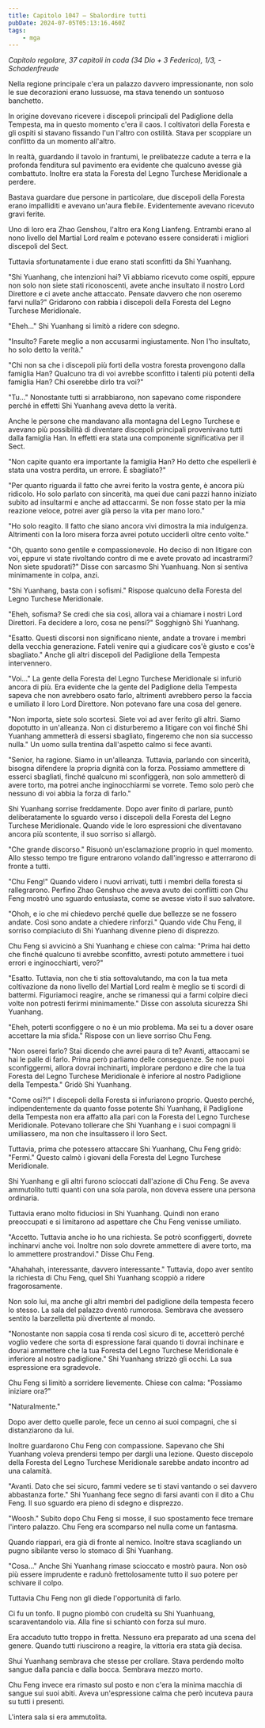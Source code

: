 ```yaml
---
title: Capitolo 1047 – Sbalordire tutti
pubDate: 2024-07-05T05:13:16.460Z
tags:
    - mga
---
```



<em>Capitolo regolare,
37 capitoli in coda (34 Dio + 3 Federico), 1/3,
-Schadenfreude</em>


Nella regione principale c'era un palazzo davvero impressionante, non solo le sue decorazioni erano lussuose, ma stava tenendo un sontuoso banchetto.


In origine dovevano ricevere i discepoli principali del Padiglione della Tempesta, ma in questo momento c'era il caos. I coltivatori della Foresta e gli ospiti si stavano fissando l'un l'altro con ostilità. Stava per scoppiare un conflitto da un momento all'altro.


In realtà, guardando il tavolo in frantumi, le prelibatezze cadute a terra e la profonda fenditura sul pavimento era evidente che qualcuno avesse già combattuto. Inoltre era stata la Foresta del Legno Turchese Meridionale a perdere.


Bastava guardare due persone in particolare, due discepoli della Foresta erano impalliditi e avevano un'aura flebile. Evidentemente avevano ricevuto gravi ferite.


Uno di loro era Zhao Genshou, l'altro era Kong Lianfeng. Entrambi erano al nono livello del Martial Lord realm e potevano essere considerati i migliori discepoli del Sect.


Tuttavia sfortunatamente i due erano stati sconfitti da Shi Yuanhang.


"Shi Yuanhang, che intenzioni hai? Vi abbiamo ricevuto come ospiti, eppure non solo non siete stati riconoscenti, avete anche insultato il nostro Lord Direttore e ci avete anche attaccato. Pensate davvero che non oseremo farvi nulla?" Gridarono con rabbia i discepoli della Foresta del Legno Turchese Meridionale.


"Eheh..." Shi Yuanhang si limitò a ridere con sdegno.


"Insulto? Farete meglio a non accusarmi ingiustamente. Non l'ho insultato, ho solo detto la verità."


"Chi non sa che i discepoli più forti della vostra foresta provengono dalla famiglia Han? Qualcuno tra di voi avrebbe sconfitto i talenti più potenti della famiglia Han? Chi oserebbe dirlo tra voi?"


"Tu..." Nonostante tutti si arrabbiarono, non sapevano come rispondere perché in effetti Shi Yuanhang aveva detto la verità.


Anche le persone che mandavano alla montagna del Legno Turchese e avevano più possibilità di diventare discepoli principali provenivano tutti dalla famiglia Han. In effetti era stata una componente significativa per il Sect.


"Non capite quanto era importante la famiglia Han? Ho detto che espellerli è stata una vostra perdita, un errore. È sbagliato?"


"Per quanto riguarda il fatto che avrei ferito la vostra gente, è ancora più ridicolo. Ho solo parlato con sincerità, ma quei due cani pazzi hanno iniziato subito ad insultarmi e anche ad attaccarmi. Se non fosse stato per la mia reazione veloce, potrei aver già perso la vita per mano loro."


"Ho solo reagito. Il fatto che siano ancora vivi dimostra la mia indulgenza. Altrimenti con la loro misera forza avrei potuto ucciderli oltre cento volte."


"Oh, quanto sono gentile e compassionevole. Ho deciso di non litigare con voi, eppure vi state rivoltando contro di me e avete provato ad incastrarmi? Non siete spudorati?" Disse con sarcasmo Shi Yuanhuang. Non si sentiva minimamente in colpa, anzi.


"Shi Yuanhang, basta con i sofismi." Rispose qualcuno della Foresta del Legno Turchese Meridionale.


"Eheh, sofisma? Se credi che sia così, allora vai a chiamare i nostri Lord Direttori. Fa decidere a loro, cosa ne pensi?" Sogghignò Shi Yuanhang.


"Esatto. Questi discorsi non significano niente, andate a trovare i membri della vecchia generazione. Fateli venire qui a giudicare cos'è giusto e cos'è sbagliato." Anche gli altri discepoli del Padiglione della Tempesta intervennero.


"Voi..." La gente della Foresta del Legno Turchese Meridionale si infuriò ancora di più. Era evidente che la gente del Padiglione della Tempesta sapeva che non avrebbero osato farlo, altrimenti avrebbero perso la faccia e umiliato il loro Lord Direttore. Non potevano fare una cosa del genere.


"Non importa, siete solo scortesi. Siete voi ad aver ferito gli altri. Siamo dopotutto in un'alleanza. Non ci disturberemo a litigare con voi finché Shi Yuanhang ammetterà di essersi sbagliato, fingeremo che non sia successo nulla." Un uomo sulla trentina dall'aspetto calmo si fece avanti.


"Senior, ha ragione. Siamo in un'alleanza. Tuttavia, parlando con sincerità, bisogna difendere la propria dignità con la forza.  Possiamo ammettere di esserci sbagliati, finché qualcuno mi sconfiggerà, non solo ammetterò di avere torto, ma potrei anche inginocchiarmi se vorrete. Temo solo però che nessuno di voi abbia la forza di farlo."


Shi Yuanhang sorrise freddamente. Dopo aver finito di parlare, puntò deliberatamente lo sguardo verso i discepoli della Foresta del Legno Turchese Meridionale. Quando vide le loro espressioni che diventavano ancora più scontente, il suo sorriso si allargò.


"Che grande discorso." Risuonò un'esclamazione proprio in quel momento. Allo stesso tempo tre figure entrarono volando dall'ingresso e atterrarono di fronte a tutti.


"Chu Feng!" Quando videro i nuovi arrivati, tutti i membri della foresta si rallegrarono. Perfino Zhao Genshuo che aveva avuto dei conflitti con Chu Feng mostrò uno sguardo entusiasta, come se avesse visto il suo salvatore.


"Ohoh, e io che mi chiedevo perché quelle due bellezze se ne fossero andate. Così sono andate a chiedere rinforzi." Quando vide Chu Feng, il sorriso compiaciuto di Shi Yuanhang divenne pieno di disprezzo.


Chu Feng si avvicinò a Shi Yuanhang e chiese con calma: "Prima hai detto che finché qualcuno ti avrebbe sconfitto, avresti potuto ammettere i tuoi errori e inginocchiarti, vero?"


"Esatto. Tuttavia, non che ti stia sottovalutando, ma con la tua meta coltivazione da nono livello del Martial Lord realm è meglio se ti scordi di battermi. Figuriamoci reagire, anche se rimanessi qui a farmi colpire dieci volte non potresti ferirmi minimamente." Disse con assoluta sicurezza Shi Yuanhang.


"Eheh, poterti sconfiggere o no è un mio problema. Ma sei tu a dover osare accettare la mia sfida." Rispose con un lieve sorriso Chu Feng.


"Non oserei farlo? Stai dicendo che avrei paura di te? Avanti, attaccami se hai le palle di farlo. Prima però parliamo delle conseguenze. Se non puoi sconfiggermi, allora dovrai inchinarti, implorare perdono e dire che la tua Foresta del Legno Turchese Meridionale è inferiore al nostro Padiglione della Tempesta." Gridò Shi Yuanhang.


"Come osi?!" I discepoli della Foresta si infuriarono proprio. Questo perché, indipendentemente da quanto fosse potente Shi Yuanhang, il Padiglione della Tempesta non era affatto alla pari con la Foresta del Legno Turchese Meridionale. Potevano tollerare che Shi Yuanhang e i suoi compagni li umiliassero, ma non che insultassero il loro Sect.


Tuttavia, prima che potessero attaccare Shi Yuanhang, Chu Feng gridò: "Fermi." Questo calmò i giovani della Foresta del Legno Turchese Meridionale.


Shi Yuanhang e gli altri furono scioccati dall'azione di Chu Feng. Se aveva ammutolito tutti quanti con una sola parola, non doveva essere una persona ordinaria.


Tuttavia erano molto fiduciosi in Shi Yuanhang. Quindi non erano preoccupati e si limitarono ad aspettare che Chu Feng venisse umiliato.


"Accetto. Tuttavia anche io ho una richiesta. Se potrò sconfiggerti, dovrete inchinarvi anche voi. Inoltre non solo dovrete ammettere di avere torto, ma lo ammettere prostrandovi." Disse Chu Feng.


"Ahahahah, interessante, davvero interessante." Tuttavia, dopo aver sentito la richiesta di Chu Feng, quel Shi Yuanhang scoppiò a ridere fragorosamente.


Non solo lui, ma anche gli altri membri del padiglione della tempesta fecero lo stesso. La sala del palazzo dventò rumorosa. Sembrava che avessero sentito la barzelletta più divertente al mondo.


"Nonostante non sappia cosa ti renda così sicuro di te, accetterò perché voglio vedere che sorta di espressione farai quando ti dovrai inchinare e dovrai ammettere che la tua Foresta del Legno Turchese Meridionale è inferiore al nostro padiglione." Shi Yuanhang strizzò gli occhi. La sua espressione era sgradevole.


Chu Feng si limitò a sorridere lievemente. Chiese con calma: "Possiamo iniziare ora?"


"Naturalmente."


Dopo aver detto quelle parole, fece un cenno ai suoi compagni, che si distanziarono da lui.


Inoltre guardarono Chu Feng con compassione. Sapevano che Shi Yuanhang voleva prendersi tempo per dargli una lezione. Questo discepolo della Foresta del Legno Turchese Meridionale sarebbe andato incontro ad una calamità.


"Avanti. Dato che sei sicuro, fammi vedere se ti stavi vantando o sei davvero abbastanza forte." Shi Yuanhang fece segno di farsi avanti con il dito a Chu Feng. Il suo sguardo era pieno di sdegno e disprezzo.


"Woosh." Subito dopo Chu Feng si mosse, il suo spostamento fece tremare l'intero palazzo. Chu Feng era scomparso nel nulla come un fantasma.


Quando riapparì, era già di fronte al nemico. Inoltre stava scagliando un pugno sibilante verso lo stomaco di Shi Yuanhang.


"Cosa..." Anche Shi Yuanhang rimase scioccato e mostrò paura. Non osò più essere imprudente e radunò frettolosamente tutto il suo potere per schivare il colpo.


Tuttavia Chu Feng non gli diede l'opportunità di farlo.


Ci fu un tonfo. Il pugno piombò con crudeltà su Shi Yuanhuang, scaraventandolo via. Alla fine si schiantò con forza sul muro.


Era accaduto tutto troppo in fretta. Nessuno era preparato ad una scena del genere. Quando tutti riuscirono a reagire, la vittoria era stata già decisa.


Shui Yuanhang sembrava che stesse per crollare. Stava perdendo molto sangue dalla pancia e dalla bocca. Sembrava mezzo morto.


Chu Feng invece era rimasto sul posto e non c'era la minima macchia di sangue sui suoi abiti. Aveva un'espressione calma che però incuteva paura su tutti i presenti.


L'intera sala si era ammutolita.
                                


                                




